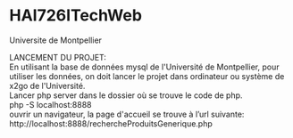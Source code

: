 # HAI726ITechWeb
Universite de Montpellier

LANCEMENT DU PROJET:  
En utilisant la base de données mysql de l'Université de Montpellier, pour utiliser les données, on doit lancer le projet dans ordinateur ou système de x2go de l'Université.  
Lancer php server dans le dossier où se trouve le code de php.  
php -S localhost:8888  
ouvrir un navigateur, la page d'accueil se trouve à l’url suivante:  
http://localhost:8888/rechercheProduitsGenerique.php  


